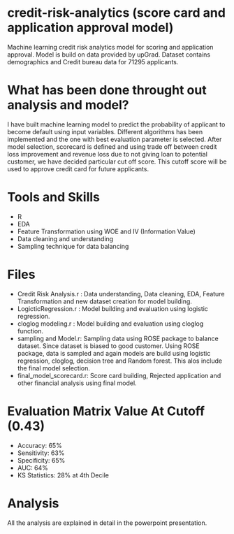 # credit-risk-analytics (score card and application approval model)
Machine learning credit risk analytics model for scoring and application approval. Model is build on data provided by upGrad. Dataset contains demographics and Credit bureau data for 71295 applicants. 

# What has been done throught out analysis and model?
I have built machine learning model to predict the probability of applicant to become default using input variables. Different algorithms has been implemented and the one with best evaluation parameter is selected. 
After model selection, scorecard is defined and using trade off between credit loss improvement and revenue loss due to not giving loan to potential customer, we have decided particular cut off score. This cutoff score will be used to approve credit card for future applicants. 

# Tools and Skills
- R 
- EDA 
- Feature Transformation using WOE and IV (Information Value)
- Data cleaning and understanding
- Sampling technique for data balancing

# Files
- Credit Risk Analysis.r : Data understanding, Data cleaning, EDA, Feature Transformation and new dataset creation for model building.
- LogicticRegression.r : Model building and evaluation using logistic regression. 
- cloglog modeling.r : Model building and evaluation using cloglog function.
- sampling and Model.r: Sampling data using ROSE package to balance dataset. Since dataset is biased to good customer. Using ROSE package, data is sampled and again models are build using logistic regression, cloglog, decision tree and Random forest. This alos include the final model selection. 
- final_model_scorecard.r: Score card building, Rejected application and other financial analysis using final model.

# Evaluation Matrix Value At Cutoff (0.43)

- Accuracy: 65%
- Sensitivity: 63%
- Specificity: 65%
- AUC: 64%
- KS Statistics: 28% at 4th Decile

# Analysis 

All the analysis are explained in detail in the powerpoint presentation. 

